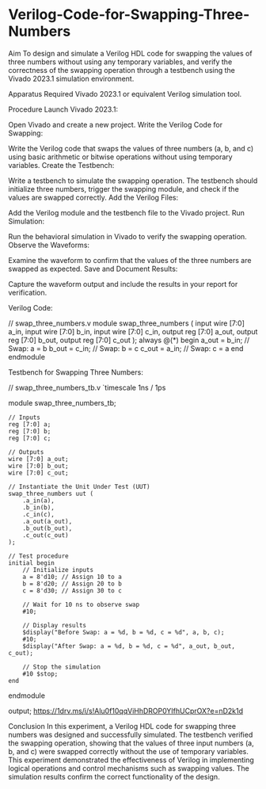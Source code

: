 # Verilog-Code-for-Swapping-Three-Numbers
Aim
To design and simulate a Verilog HDL code for swapping the values of three numbers without using any temporary variables, and verify the correctness of the swapping operation through a testbench using the Vivado 2023.1 simulation environment.

Apparatus Required
Vivado 2023.1 or equivalent Verilog simulation tool.

Procedure
Launch Vivado 2023.1:

Open Vivado and create a new project.
Write the Verilog Code for Swapping:

Write the Verilog code that swaps the values of three numbers (a, b, and c) using basic arithmetic or bitwise operations without using temporary variables.
Create the Testbench:

Write a testbench to simulate the swapping operation. The testbench should initialize three numbers, trigger the swapping module, and check if the values are swapped correctly.
Add the Verilog Files:

Add the Verilog module and the testbench file to the Vivado project.
Run Simulation:

Run the behavioral simulation in Vivado to verify the swapping operation.
Observe the Waveforms:

Examine the waveform to confirm that the values of the three numbers are swapped as expected.
Save and Document Results:

Capture the waveform output and include the results in your report for verification.

Verilog Code:

// swap_three_numbers.v
module swap_three_numbers (
    input wire [7:0] a_in,
    input wire [7:0] b_in,
    input wire [7:0] c_in,
    output reg [7:0] a_out,
    output reg [7:0] b_out,
    output reg [7:0] c_out
);
    always @(*) begin
        a_out = b_in; // Swap: a = b
        b_out = c_in; // Swap: b = c
        c_out = a_in; // Swap: c = a
    end
endmodule


Testbench for Swapping Three Numbers:

// swap_three_numbers_tb.v
`timescale 1ns / 1ps

module swap_three_numbers_tb;

    // Inputs
    reg [7:0] a;
    reg [7:0] b;
    reg [7:0] c;

    // Outputs
    wire [7:0] a_out;
    wire [7:0] b_out;
    wire [7:0] c_out;

    // Instantiate the Unit Under Test (UUT)
    swap_three_numbers uut (
        .a_in(a),
        .b_in(b),
        .c_in(c),
        .a_out(a_out),
        .b_out(b_out),
        .c_out(c_out)
    );

    // Test procedure
    initial begin
        // Initialize inputs
        a = 8'd10; // Assign 10 to a
        b = 8'd20; // Assign 20 to b
        c = 8'd30; // Assign 30 to c

        // Wait for 10 ns to observe swap
        #10;

        // Display results
        $display("Before Swap: a = %d, b = %d, c = %d", a, b, c);
        #10;
        $display("After Swap: a = %d, b = %d, c = %d", a_out, b_out, c_out);
        
        // Stop the simulation
        #10 $stop;
    end
endmodule

output;
https://1drv.ms/i/s!Alu0f10qqViHhDROP0YIfhUCprOX?e=nD2k1d

Conclusion
In this experiment, a Verilog HDL code for swapping three numbers was designed and successfully simulated. The testbench verified the swapping operation, showing that the values of three input numbers (a, b, and c) were swapped correctly without the use of temporary variables. This experiment demonstrated the effectiveness of Verilog in implementing logical operations and control mechanisms such as swapping values. The simulation results confirm the correct functionality of the design.
